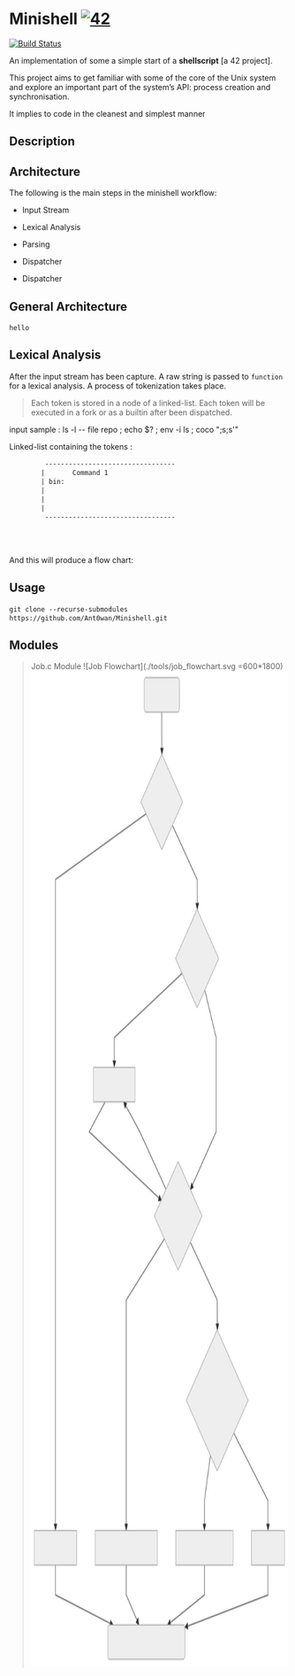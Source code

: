 # Minishell [![42](https://i.imgur.com/9NXfcit.jpg)](i.imgur.com/9NXfcit.jpg)
[![Build Status](https://travis-ci.com/Ant0wan/Minishell.svg?branch=master)](https://travis-ci.com/Ant0wan/Minishell)

An implementation of some a simple start of a **shellscript** [a 42 project].

This project aims to get familiar with some of the core of the Unix system and explore an important part of the system’s API: process creation and synchronisation.

It implies to code in the cleanest and simplest manner


## Description



## Architecture

The following is the main steps in the minishell workflow:

- Input Stream

- Lexical Analysis

- Parsing

- Dispatcher

- Dispatcher

## General Architecture

```
hello
```


## Lexical Analysis

After the input stream has been capture. A raw string is passed to `function` for a lexical analysis. A process of tokenization takes place.

> Each token is stored in a node of a linked-list.
> Each token will be executed in a fork or as a builtin after been dispatched.

input sample : ls -l -- file repo ; echo $? ; env -i ls ; coco ";s;s'"

Linked-list containing the tokens :
```
		 ---------------------------------
		|		Command 1
		| bin:
		|
		|
		|
		 ---------------------------------




```

And this will produce a flow chart:

## Usage

```shell=
git clone --recurse-submodules https://github.com/Ant0wan/Minishell.git
```


## Modules

> Job.c Module
> ![Job Flowchart](./tools/job_flowchart.svg =600*1800)<img src="./tools/job_flowchart.svg" width="600" height="1800">
